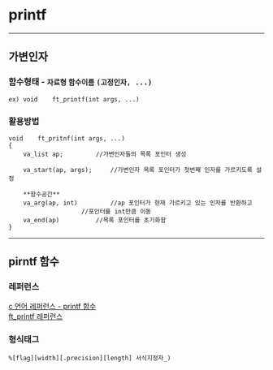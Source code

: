 # printf

-------------
## 가변인자
### 함수형태 - `자료형` `함수이름` `(고정인자, ...)`
	ex) void	ft_printf(int args, ...)

### 활용방법
	void	ft_pritnf(int args, ...)
	{
		va_list ap;			//가변인자들의 목록 포인터 생성
		
		va_start(ap, args);		//가변인자 목록 포인터가 첫번째 인자를 가르키도록 설정
		
		**함수공간**
		va_arg(ap, int)			//ap 포인터가 현재 가르키고 있는 인자를 반환하고
						//포인터를 int만큼 이동
		va_end(ap)			//목록 포인터를 초기화함
	}
------------
## pirntf 함수
### 레퍼런스
[c 언어 레퍼런스 - printf 함수](https://modoocode.com/35)   
[ft_printf 레퍼런스](https://velog.io/@hidaehyunlee/%ED%98%95%EC%8B%9D%ED%83%9C%EA%B7%B8%EC%99%80-%EC%84%9C%EC%8B%9D%EC%A7%80%EC%A0%95%EC%9E%90-printf-%ED%95%A8%EC%88%98%EC%9D%98-%EC%98%B5%EC%85%98-%EC%95%8C%EC%95%84%EB%B3%B4%EA%B8%B0)
### 형식태그
	%[flag][width][.precision][length] 서식지정자_)
